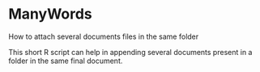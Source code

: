 # ManyWords

How to attach several documents files in the same folder 

This short R script can help in appending several documents present in a folder in the same final document. 

